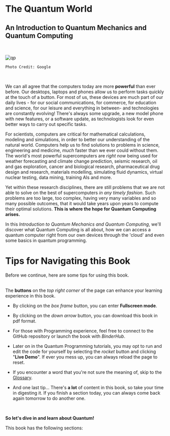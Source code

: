 <!-- #region -->
# **The Quantum World**
## An Introduction to Quantum Mechanics and Quantum Computing

&nbsp; 

![qp](quantum-mech-art.jpg)

```{margin}
Photo Credit: Google 
```
&nbsp; 


We can all agree that the computers today are more **powerful** than ever before. Our desktops, laptops and phones allow us to perform tasks quickly at the touch of a button. For most of us, these devices are much part of our daily lives - for our social communications, for commerce, for education and science, for our leisure and everything in between- and technologies are constantly evolving! There's always some upgrade, a new model phone with new features, or a software update, as technologists look for even better ways to carry out specific tasks. 

For scientists, computers are critical for mathematical calculations, modeling and simulations, in order to better our understanding of the natural world. Computers help us to find solutions to problems in science, engineering and medicine, *much* faster than we ever could without them.  The world's most powerful supercomputers are *right now* being used for weather forecasting and climate change prediction, seismic research, oil and gas exploration, cancer and biological research, pharmaceutical drug design and research, materials modelling, simulating fluid dynamics, virtual nuclear testing, data mining, training AIs and more. 

Yet within these research disciplines, there are still problems that we are not able to solve on the best of supercomputers *in any timely fashion*. Such problems are too large, too complex, having very many variables and so many possible outcomes, that it would take years upon years to compute their optimal solutions. **This is where the hope for Quantum Computing arises.**  

In this *Introduction to Quantum Mechanics and Quantum Computing*, we'll discover what Quantum Computing is all about, how we can access a quantum computer right from our own devices through the 'cloud' and even some basics in quantum programming.   

# Tips for Navigating this Book 

Before we continue, here are some tips for using this book.<br> 
&nbsp; 

The **buttons** on the *top right corner* of the page can enhance your learning experience in this book.<br>
- By clicking on the *box frame* button, you can enter **Fullscreen mode**.<br>
- By clicking on the *down arrow* button, you can download this book in pdf format.
- For those with Programming experience, feel free to connect to the GitHub repository or launch the book with *BinderHub*.
- Later on in the Quantum Programming tutorials, you may opt to run and edit the code for yourself by selecting the *rocket* button and clicking "**Live Demo**". If ever you mess up, you can always reload the page to reset. 


- If you encounter a word that you're not sure the meaning of, skip to the [Glossary](q-glossary). 
- And one last tip... There's **a lot** of content in this book, so take your time in digesting it. If you finish a section   today, you can always come back again tomorrow to do another one. 

&nbsp;

**So let's dive in and learn about Quantum!** 

This book has the following sections: 

```{tableofcontents}
```
<!-- #endregion -->

